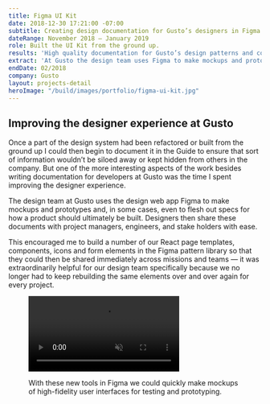 ```yaml
---
title: Figma UI Kit
date: 2018-12-30 17:21:00 -07:00
subtitle: Creating design documentation for Gusto’s designers in Figma.
dateRange: November 2018 – January 2019
role: Built the UI Kit from the ground up.
results: 'High quality documentation for Gusto’s design patterns and components.'
extract: 'At Gusto the design team uses Figma to make mockups and prototypes of new features as well as wireframes for potential improvements to be made. I noticed that there were a lot of discrepancies between what designers were making and what engineers would implement so I made a UI Kit to improve communication between teams.'
endDate: 02/2018
company: Gusto
layout: projects-detail
heroImage: "/build/images/portfolio/figma-ui-kit.jpg"
---
```


## Improving the designer experience at Gusto

Once a part of the design system had been refactored or built from the ground up I could then begin to document it in the Guide to ensure that sort of information wouldn’t be siloed away or kept hidden from others in the company. But one of the more interesting aspects of the work besides writing documentation for developers at Gusto was the time I spent improving the designer experience.

The design team at Gusto uses the design web app Figma to make mockups and prototypes and, in some cases, even to flesh out specs for how a product should ultimately be built. Designers then share these documents with project managers, engineers, and stake holders with ease.

This encouraged me to build a number of our React page templates, components, icons and form elements in the Figma pattern library so that they could then be shared immediately across missions and teams — it was extraordinarily helpful for our design team specifically because we no longer had to keep rebuilding the same elements over and over again for every project.

<div class='m-wrapper--full'>
  <figure>
    <video class="chrome-shadow" src="/uploads/figma-library.mp4" muted autoplay loop playsinline></video>
    <figcaption>
      <p>
         With these new tools in Figma we could quickly make mockups of high-fidelity user interfaces for testing and prototyping.
      </p>
    </figcaption>
  </figure>
</div>
